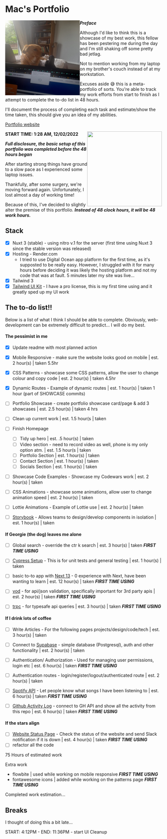 # Mac's Portfolio


<a href="https://github.com/Drew-Macgibbon/design-portfolio/blob/main/public/georgie-the-menace.jpg"><img src="https://github.com/Drew-Macgibbon/design-portfolio/blob/main/public/georgie-the-menace.jpg" align="left" height="240" width="240" ></a>

***Preface***

Although I'd like to think this is a showcase of my best work, this fellow has been pestering me during the day and I'm still shaking off some pretty bad jetlag.

 Not to mention working from my laptop on my brother's couch instead of at my workstation.


Excuses aside :sweat_smile: this is a meta-portfolio of sorts. You're able to track my work efforts from start to finish as I attempt to complete the to-do list in 48 hours.

I'll document the process of completing each task and estimate/show the time taken, this should give you an idea of my abilities.


[Portfolio website](https://mltech.ltd)




<a href="https://github.com/Drew-Macgibbon/design-portfolio/blob/main/public/laptop-problems.jpeg"><img src="https://github.com/Drew-Macgibbon/design-portfolio/blob/main/public/laptop-issues.jpeg" align="right" height="240" width="240" ></a>

**START TIME: 1:28 AM, 12/02/2022**

***Full disclosure, the basic setup of this portfolio was completed before the 48 hours began***

After starting strong things have ground to a slow pace as I experienced some laptop issues.

Thankfully, after some surgery, we're moving forward again. Unfortunately, I lost almost a day of working time!

Because of this, I've decided to slightly alter the premise of this portfolio. ***Instead of 48 clock hours, it will be 48 work hours.***




## Stack

- [x] Nuxt 3 (stable) - using nitro v.1 for the server (first time using Nuxt 3 since the stable version was released)
- [x] Hosting - Render.com
  - I tried to use Digital Ocean app platform for the first time, as it's supposted to be really easy. However, I struggled with it for many hours before deciding it was likely the hosting platform and not my code that was at fault. 5 minutes later my site was live...
- [x] Tailwind 3
- [x] [Tailwind UI Kit](https://app.tailwinduikit.com/listing/webapp/master_layout/boxed_layout) - I have a pro license, this is my first time using and it greatly sped up my UI work

## The to-do list!!

Below is a list of what I think I should be able to complete. Obviously, web-development can be extremely difficult to predict... I will do my best.

#### The pessimist in me
- [x] Update readme with most planned action
- [x] Mobile Responsive - make sure the website looks good on mobile | est. 2 hour(s) | taken 5.5hr
- [x] CSS Patterns - showcase some CSS patterns, allow the user to change colour and copy code | est. 2 hour(s) | taken 4.5hr
- [x] Dynamic Routes - Example of dynamic routes | est. 1 hour(s) | taken 1 hour (part of SHOWCASE commits)
- [ ] Portfolio Showcase - create portfolio showcase card/page & add 3 showcases | est. 2.5 hour(s) | taken 4 hrs
- [ ] Clean up current work | est. 1.5 hour(s | taken
- [ ] Finish Homepage
  - [ ] Tidy up hero | est. .5 hour(s) | taken
  - [ ] Video section - need to record video as well, phone is my only option atm. | est. 1.5 hour(s | taken
  - [ ] Portfolio Section | est. 1 hour(s) | taken
  - [ ] Contact Section | est. 1 hour(s) | taken
  - [ ] Socials Section | est. 1 hour(s) | taken
- [ ] Showcase Code Examples - Showcase my Codewars work | est. 2 hour(s) | taken
- [ ] CSS Animations - showcase some animations, allow user to change animation speed | est. 2 hour(s) | taken
- [ ] Lottie Animations - Example of Lottie use | est. 2 hour(s) | taken
- [ ] [Storybook](https://storybook.js.org/docs/vue/writing-stories/introduction) - Allows teams to design/develop components in isolation  | est. 1 hour(s) | taken


#### If Georgie (the dog) leaves me alone
- [ ] Global search - override the ctr k search | est. 3 hour(s) | taken ***FIRST TIME USING***
- [ ] [Cypress Setup](https://www.cypress.io/) - This is for unit tests and general testing  | est. 1 hour(s) | taken
- [ ] basic to-to app with [Next 13]() - 0 experience with Next, have been wanting to learn | est. 12 hour(s) | taken ***FIRST TIME USING***
- [ ] [vod]() - for api/json validation, specifically important for 3rd party apis | est. 2 hour(s) | taken ***FIRST TIME USING***
- [ ] [trpc]() - for typesafe api queries | est. 3 hour(s) | taken ***FIRST TIME USING***


#### If I drink lots of coffee
- [ ] Write Articles - For the following pages projects/design/code/tech | est. 3 hour(s) | taken
- [ ] Connect to [Supabase]() - simple database (Postgresql), auth and other functionality | est. 2 hour(s) | taken
- [ ] Authentication/ Authorization - Used for managing user permissions, login etc | est. 6 hour(s) | taken ***FIRST TIME USING***
- [ ] Authentication routes - login/register/logout/authenticated route | est. 2 hour(s) | taken
- [ ] [Spotify API]() - Let people know what songs I have been listening to | est. 6 hour(s) | taken ***FIRST TIME USING***
- [ ] [Github Activity Log]() - connect to GH API and show all the activity from this repo | est. 6 hour(s) | taken ***FIRST TIME USING***


#### If the stars align
- [ ] [Website Status Page]() - Check the status of the website and send Slack notification if it is down | est. 4 hour(s) | taken ***FIRST TIME USING***
- [ ] refactor all the code

75 Hours of estimated work

Extra work
- flowbite | used while working on mobile responsive ***FIRST TIME USING***
- fontawesome icons | added while working on the patterns page ***FIRST TIME USING***

Completed work estimation... 

## Breaks

I thought of doing this a bit late...

START: 4:12PM - END: 11:36PM - start UI Cleanup



